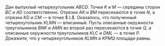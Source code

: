 Дан выпуклый четырехугольник $ABCD$. Точки $K$ и $M$ — середины сторон $BC$ и $AD$ соответственно. Отрезки $AK$ и $BM$ пересекаются в точке $N$, а отрезки $KD$ и $CM$ — в точке $ L$. Оказалось, что полученный четырехугольник $KLMN$ — вписанный. Пусть описанные окружности треугольников $BNK$ и $AMN$ во второй раз пересекаются в точке $Q$, а описанные окружности треугольников $KLC$ и $DML$ — в точке $P$. Докажите, что у четырехугольников $KLMN$ и $KPMQ$ площади равны.